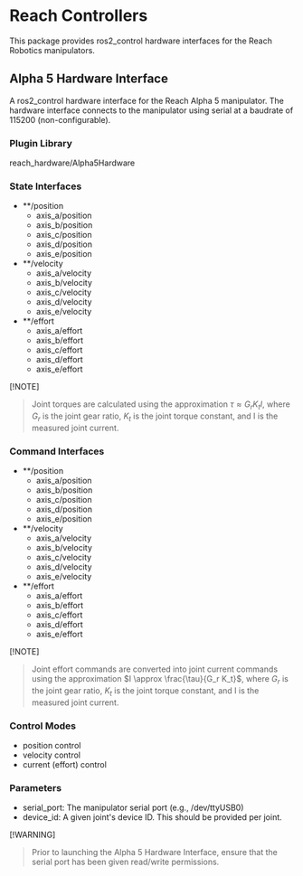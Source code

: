 # Reach Controllers

This package provides ros2_control hardware interfaces for the Reach Robotics
manipulators.

## Alpha 5 Hardware Interface

A ros2_control hardware interface for the Reach Alpha 5 manipulator. The
hardware interface connects to the manipulator using serial at a baudrate of
115200 (non-configurable).

### Plugin Library

reach_hardware/Alpha5Hardware

### State Interfaces

* **/position
  * axis_a/position
  * axis_b/position
  * axis_c/position
  * axis_d/position
  * axis_e/position
* **/velocity
  * axis_a/velocity
  * axis_b/velocity
  * axis_c/velocity
  * axis_d/velocity
  * axis_e/velocity
* **/effort
  * axis_a/effort
  * axis_b/effort
  * axis_c/effort
  * axis_d/effort
  * axis_e/effort

[!NOTE]
> Joint torques are calculated using the approximation $\tau \approx G_r K_t I$,
> where $G_r$ is the joint gear ratio, $K_t$ is the joint torque constant, and
> I is the measured joint current.

### Command Interfaces

* **/position
  * axis_a/position
  * axis_b/position
  * axis_c/position
  * axis_d/position
  * axis_e/position
* **/velocity
  * axis_a/velocity
  * axis_b/velocity
  * axis_c/velocity
  * axis_d/velocity
  * axis_e/velocity
* **/effort
  * axis_a/effort
  * axis_b/effort
  * axis_c/effort
  * axis_d/effort
  * axis_e/effort

[!NOTE]
> Joint effort commands are converted into joint current commands using the
> approximation $I \approx \frac{\tau}{G_r K_t}$, where $G_r$ is the joint gear
> ratio, $K_t$ is the joint torque constant, and I is the measured joint
> current.

### Control Modes

* position control
* velocity control
* current (effort) control

### Parameters

* serial_port: The manipulator serial port (e.g., /dev/ttyUSB0)
* device_id: A given joint's device ID. This should be provided per joint.

[!WARNING]
> Prior to launching the Alpha 5 Hardware Interface, ensure that the serial
> port has been given read/write permissions.

